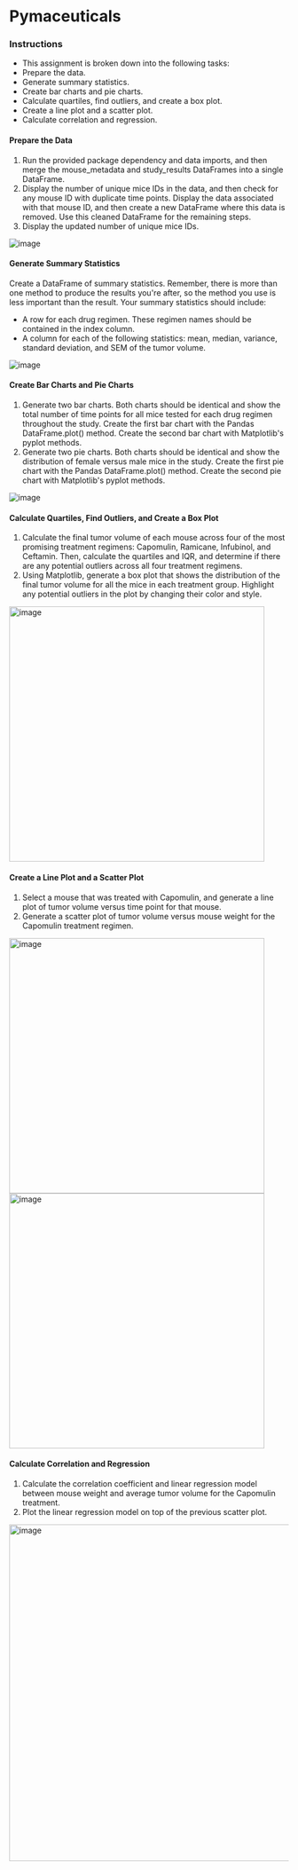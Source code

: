 # Pymaceuticals
### Instructions
- This assignment is broken down into the following tasks:
- Prepare the data.
- Generate summary statistics.
- Create bar charts and pie charts.
- Calculate quartiles, find outliers, and create a box plot.
- Create a line plot and a scatter plot.
- Calculate correlation and regression.

#### Prepare the Data
1. Run the provided package dependency and data imports, and then merge the mouse_metadata and study_results DataFrames into a single DataFrame.
2. Display the number of unique mice IDs in the data, and then check for any mouse ID with duplicate time points. Display the data associated with that mouse ID, and then create a new DataFrame where this data is removed. Use this cleaned DataFrame for the remaining steps.
3. Display the updated number of unique mice IDs.

![image](https://user-images.githubusercontent.com/62813833/226750787-ed6193e9-feb2-4b0c-996c-9836c1a442c8.png)


#### Generate Summary Statistics
Create a DataFrame of summary statistics. Remember, there is more than one method to produce the results you're after, so the method you use is less important than the result.
Your summary statistics should include:
- A row for each drug regimen. These regimen names should be contained in the index column.
- A column for each of the following statistics: mean, median, variance, standard deviation, and SEM of the tumor volume.

![image](https://user-images.githubusercontent.com/62813833/226750646-11524ca5-58a7-4e1a-b77c-7887113051e7.png)


#### Create Bar Charts and Pie Charts
1. Generate two bar charts. Both charts should be identical and show the total number of time points for all mice tested for each drug regimen throughout the study.
Create the first bar chart with the Pandas DataFrame.plot() method.
Create the second bar chart with Matplotlib's pyplot methods.
2. Generate two pie charts. Both charts should be identical and show the distribution of female versus male mice in the study.
Create the first pie chart with the Pandas DataFrame.plot() method.
Create the second pie chart with Matplotlib's pyplot methods.

![image](https://user-images.githubusercontent.com/62813833/226750508-bf278aeb-1e90-45da-979c-dd53fa32e20d.png)


#### Calculate Quartiles, Find Outliers, and Create a Box Plot
1. Calculate the final tumor volume of each mouse across four of the most promising treatment regimens: Capomulin, Ramicane, Infubinol, and Ceftamin. Then, calculate the quartiles and IQR, and determine if there are any potential outliers across all four treatment regimens.
2. Using Matplotlib, generate a box plot that shows the distribution of the final tumor volume for all the mice in each treatment group. Highlight any potential outliers in the plot by changing their color and style.

<img width="460" alt="image" src="https://user-images.githubusercontent.com/62813833/230239589-6e1fa4b4-f440-4004-9eb6-6ba3546ea5ad.png">


#### Create a Line Plot and a Scatter Plot
1. Select a mouse that was treated with Capomulin, and generate a line plot of tumor volume versus time point for that mouse.
2. Generate a scatter plot of tumor volume versus mouse weight for the Capomulin treatment regimen.

<img width="460" alt="image" src="https://user-images.githubusercontent.com/62813833/230239722-6838d48e-743b-4266-9c0d-cb92c75b5763.png">

<img width="460" alt="image" src="https://user-images.githubusercontent.com/62813833/230239444-bdcd24a2-147d-47a8-9805-3f90d412ecd8.png">


#### Calculate Correlation and Regression
1. Calculate the correlation coefficient and linear regression model between mouse weight and average tumor volume for the Capomulin treatment.
2. Plot the linear regression model on top of the previous scatter plot.
<img width="607" alt="image" src="https://user-images.githubusercontent.com/62813833/230239257-4f7fb1ba-9a3d-4a06-bf98-933473e1874a.png">


